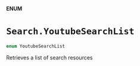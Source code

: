 **ENUM**

# `Search.YoutubeSearchList`

```swift
enum YoutubeSearchList
```

Retrieves a list of search resources
